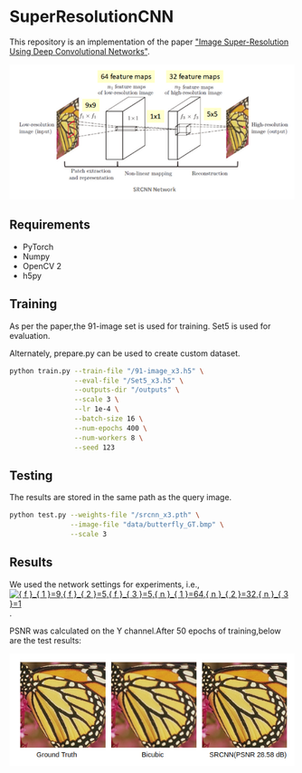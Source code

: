 # SuperResolutionCNN

This repository is an implementation of the paper ["Image Super-Resolution Using Deep Convolutional Networks"](https://arxiv.org/pdf/1501.00092.pdf).

<center><img src="./imgs/structure.png"></center>

## Requirements

- PyTorch
- Numpy 
- OpenCV 2
- h5py 

## Training

As per the paper,the 91-image set is used for training. Set5 is used for evaluation.

Alternately, prepare.py can be used to create custom dataset.

```bash
python train.py --train-file "/91-image_x3.h5" \
                --eval-file "/Set5_x3.h5" \
                --outputs-dir "/outputs" \
                --scale 3 \
                --lr 1e-4 \
                --batch-size 16 \
                --num-epochs 400 \
                --num-workers 8 \
                --seed 123                
```

## Testing

The results are stored in the same path as the query image.

```bash
python test.py --weights-file "/srcnn_x3.pth" \
               --image-file "data/butterfly_GT.bmp" \
               --scale 3
```

## Results

We used the network settings for experiments, i.e., <a href="https://www.codecogs.com/eqnedit.php?latex={&space;f&space;}_{&space;1&space;}=9,{&space;f&space;}_{&space;2&space;}=5,{&space;f&space;}_{&space;3&space;}=5,{&space;n&space;}_{&space;1&space;}=64,{&space;n&space;}_{&space;2&space;}=32,{&space;n&space;}_{&space;3&space;}=1" target="_blank"><img src="https://latex.codecogs.com/gif.latex?{&space;f&space;}_{&space;1&space;}=9,{&space;f&space;}_{&space;2&space;}=5,{&space;f&space;}_{&space;3&space;}=5,{&space;n&space;}_{&space;1&space;}=64,{&space;n&space;}_{&space;2&space;}=32,{&space;n&space;}_{&space;3&space;}=1" title="{ f }_{ 1 }=9,{ f }_{ 2 }=5,{ f }_{ 3 }=5,{ n }_{ 1 }=64,{ n }_{ 2 }=32,{ n }_{ 3 }=1" /></a>.

PSNR was calculated on the Y channel.After 50 epochs of training,below are the test results:

![alt text](https://github.com/nihal-rao/super-resolution-CNN/blob/master/imgs/comparison.png)
